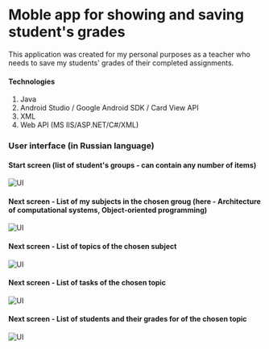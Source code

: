 # Moble app for showing and saving student's grades

This application was created for my personal purposes as a teacher who needs to save my students' grades of their completed assignments.

#### Technologies 
1. Java 
2. Android Studio / Google Android SDK / Card View API
3. XML
4. Web API (MS IIS/ASP.NET/C#/XML)

### User interface (in Russian language)

#### Start screen (list of student's groups - can contain any number of items)

![UI](https://github.com/PavelSobolev/Students-Grading-App/blob/master/uiimg/01.jpg)

#### Next screen - List of my subjects in the chosen groug (here - Architecture of computational systems, Object-oriented programming) 

![UI](https://github.com/PavelSobolev/Students-Grading-App/blob/master/uiimg/02.jpg)

#### Next screen - List of topics of the chosen subject

![UI](https://github.com/PavelSobolev/Students-Grading-App/blob/master/uiimg/03.jpg)

#### Next screen - List of tasks of the chosen topic

![UI](https://github.com/PavelSobolev/Students-Grading-App/blob/master/uiimg/04.jpg)

#### Next screen - List of students and their grades for of the chosen topic

![UI](https://github.com/PavelSobolev/Students-Grading-App/blob/master/uiimg/05.jpg)
